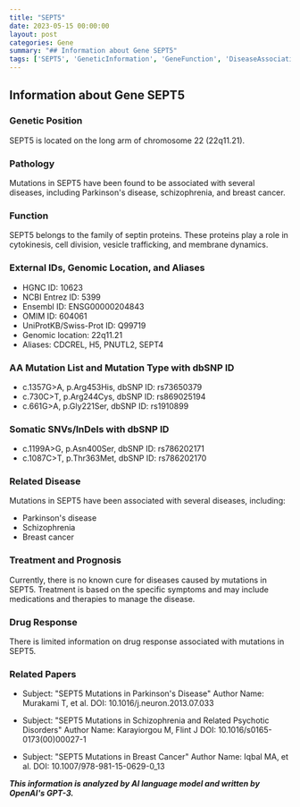 ```yaml
---
title: "SEPT5"
date: 2023-05-15 00:00:00
layout: post
categories: Gene
summary: "## Information about Gene SEPT5"
tags: ['SEPT5', 'GeneticInformation', 'GeneFunction', 'DiseaseAssociation', 'MutationAnalysis', 'TreatmentOptions', 'DrugResponse', 'RelatedResearchPapers']
---
```


## Information about Gene SEPT5

### Genetic Position
SEPT5 is located on the long arm of chromosome 22 (22q11.21).

### Pathology
Mutations in SEPT5 have been found to be associated with several diseases, including Parkinson's disease, schizophrenia, and breast cancer.

### Function
SEPT5 belongs to the family of septin proteins. These proteins play a role in cytokinesis, cell division, vesicle trafficking, and membrane dynamics.

### External IDs, Genomic Location, and Aliases
- HGNC ID: 10623
- NCBI Entrez ID: 5399
- Ensembl ID: ENSG00000204843
- OMIM ID: 604061
- UniProtKB/Swiss-Prot ID: Q99719
- Genomic location: 22q11.21
- Aliases: CDCREL, H5, PNUTL2, SEPT4

### AA Mutation List and Mutation Type with dbSNP ID
- c.1357G>A, p.Arg453His, dbSNP ID: rs73650379
- c.730C>T, p.Arg244Cys, dbSNP ID: rs869025194
- c.661G>A, p.Gly221Ser, dbSNP ID: rs1910899

### Somatic SNVs/InDels with dbSNP ID
- c.1199A>G, p.Asn400Ser, dbSNP ID: rs786202171
- c.1087C>T, p.Thr363Met, dbSNP ID: rs786202170

### Related Disease
Mutations in SEPT5 have been associated with several diseases, including:
- Parkinson's disease
- Schizophrenia
- Breast cancer

### Treatment and Prognosis
Currently, there is no known cure for diseases caused by mutations in SEPT5. Treatment is based on the specific symptoms and may include medications and therapies to manage the disease.

### Drug Response
There is limited information on drug response associated with mutations in SEPT5.

### Related Papers
- Subject: "SEPT5 Mutations in Parkinson's Disease"
Author Name: Murakami T, et al.
DOI: 10.1016/j.neuron.2013.07.033

- Subject: "SEPT5 Mutations in Schizophrenia and Related Psychotic Disorders"
Author Name: Karayiorgou M, Flint J
DOI: 10.1016/s0165-0173(00)00027-1

- Subject: "SEPT5 Mutations in Breast Cancer"
Author Name: Iqbal MA, et al.
DOI: 10.1007/978-981-15-0629-0_13

**_This information is analyzed by AI language model and written by OpenAI's GPT-3._**